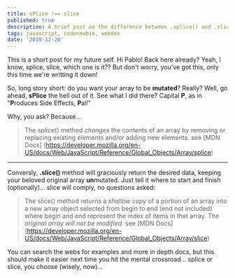 ```yaml
---
title: sPlice !== slice
published: true
description: A brief post on the difference between .splice() and .slice() array methods in javascript
tags: javascript, codenewbie, webdev
date: '2019-12-20'
---
```


This is a short post for my future self.
Hi Pablo! Back here already? Yeah, I know, splice, slice, which one is it?? But don't worry, you've got this, only this time we're writting it down!

So, long story short: do you want your array to be **mutated**? Really? Well, go ahead, **sPlice** the hell out of it. See what I did there? Capital **P**, as in "**P**roduces Side Effects, **P**al!"

Why, you ask? Because...
>The splice() method *changes* the contents of an array by removing or replacing existing elements and/or adding new elements.
see [MDN Docs] (https://developer.mozilla.org/en-US/docs/Web/JavaScript/Reference/Global_Objects/Array/splice)

---

Conversly, **.slice()** method will graciously return the desired data, keeping your beloved original array **un**mutated. Just tell it where to start and finish (optionally)... slice will comply, no questions asked:
>The slice() method returns a *shallow copy* of a portion of an array into a new array object selected from begin to end (end not included) where begin and end represent the index of items in that array. The *original array will not be modified*. see [MDN Docs] (https://developer.mozilla.org/en-US/docs/Web/JavaScript/Reference/Global_Objects/Array/slice)


You can search the webs for examples and more in depth docs, but this should make it easier next time you hit the mental crossroad... splice or slice, you choose (wisely, now)...